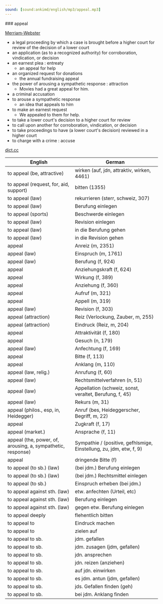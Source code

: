```yaml
---
sound: [sound:ankimd/english/mp3/appeal.mp3]
---
```


\### appeal

[Merriam-Webster](https://www.merriam-webster.com/dictionary/appeal)

- a legal proceeding by which a case is brought before a higher court for review of the decision of a lower court
- an application (as to a recognized authority) for corroboration, vindication, or decision
- an earnest plea : entreaty
    - an appeal for help
- an organized request for donations
    - the annual fundraising appeal
- the power of arousing a sympathetic response : attraction
    - Movies had a great appeal for him.
- a criminal accusation
- to arouse a sympathetic response
    - an idea that appeals to him
- to make an earnest request
    - We appealed to them for help.
- to take a lower court's decision to a higher court for review
- to call upon another for corroboration, vindication, or decision
- to take proceedings to have (a lower court's decision) reviewed in a higher court
- to charge with a crime : accuse

[dict.cc](https://www.dict.cc/appeal)

| English        | German       |
| -------------- | ------------ |
| to appeal (be, attractive) | wirken (auf, jdn, attraktiv, wirken, 4461) |
| to appeal (request, for, aid, support) | bitten (1355) |
| to appeal (law) | rekurrieren (sterr, schweiz, 307) |
| to appeal (law) | Berufung einlegen |
| to appeal (sports) | Beschwerde einlegen |
| to appeal (law) | Revision einlegen |
| to appeal (law) | in die Berufung gehen |
| to appeal (law) | in die Revision gehen |
| appeal | Anreiz (m, 2351) |
| appeal (law) | Einspruch (m, 1761) |
| appeal (law) | Berufung (f, 924) |
| appeal | Anziehungskraft (f, 624) |
| appeal | Wirkung (f, 389) |
| appeal | Anziehung (f, 360) |
| appeal | Aufruf (m, 321) |
| appeal | Appell (m, 319) |
| appeal (law) | Revision (f, 303) |
| appeal (attraction) | Reiz (Verlockung, Zauber, m, 255) |
| appeal (attraction) | Eindruck (Reiz, m, 204) |
| appeal | Attraktivität (f, 180) |
| appeal | Gesuch (n, 179) |
| appeal (law) | Anfechtung (f, 169) |
| appeal | Bitte (f, 113) |
| appeal | Anklang (m, 110) |
| appeal (law, relig.) | Anrufung (f, 60) |
| appeal (law) | Rechtsmittelverfahren (n, 51) |
| appeal (law) | Appellation (schweiz, sonst, veraltet, Berufung, f, 45) |
| appeal (law) | Rekurs (m, 31) |
| appeal (philos., esp, in, Heidegger) | Anruf (bes, Heideggerscher, Begriff, m, 22) |
| appeal | Zugkraft (f, 17) |
| appeal (market.) | Ansprache (f, 11) |
| appeal (the, power, of, arousing, a, sympathetic, response) | Sympathie / (positive, gefhlsmige, Einstellung, zu, jdm, etw, f, 9) |
| appeal | dringende Bitte (f) |
| to appeal (to sb.) (law) | (bei jdm.) Berufung einlegen |
| to appeal (to sb.) (law) | (bei jdm.) Rechtsmittel einlegen |
| to appeal (to sb.) | Einspruch erheben (bei jdm.) |
| to appeal against sth. (law) | etw. anfechten (Urteil, etc) |
| to appeal against sth. (law) | Berufung einlegen |
| to appeal against sth. (law) | gegen etw. Berufung einlegen |
| to appeal deeply | flehentlich bitten |
| to appeal to | Eindruck machen |
| to appeal to | zielen auf |
| to appeal to sb. | jdm. gefallen |
| to appeal to sb. | jdm. zusagen (jdm, gefallen) |
| to appeal to sb. | jdn. ansprechen |
| to appeal to sb. | jdn. reizen (anziehen) |
| to appeal to sb. | auf jdn. einwirken |
| to appeal to sb. | es jdm. antun (jdm, gefallen) |
| to appeal to sb. | jds. Gefallen finden (geh) |
| to appeal to sb. | bei jdm. Anklang finden |
